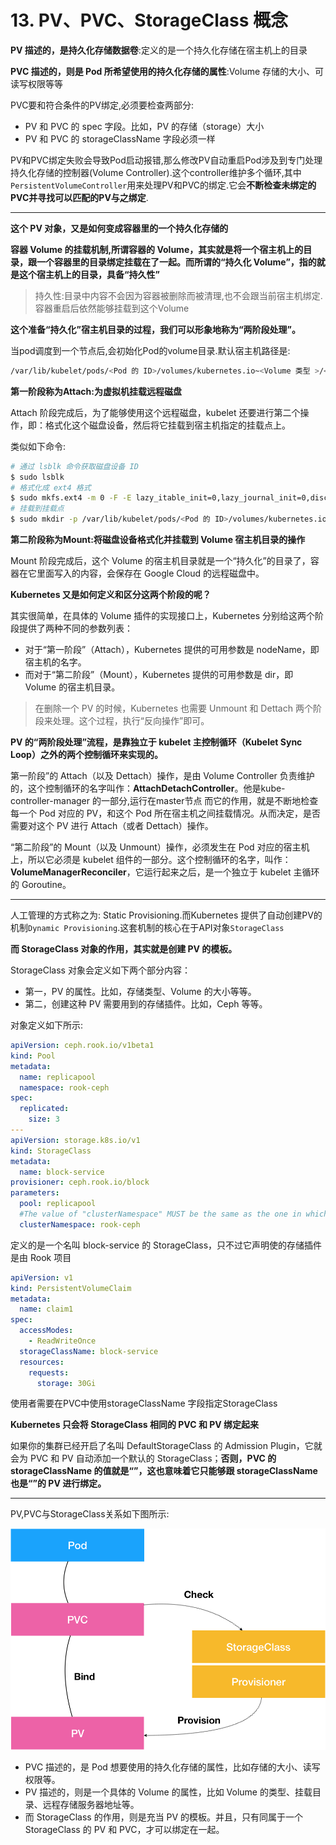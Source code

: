 # 13. PV、PVC、StorageClass 概念

**PV 描述的，是持久化存储数据卷**:定义的是一个持久化存储在宿主机上的目录

**PVC 描述的，则是 Pod 所希望使用的持久化存储的属性**:Volume 存储的大小、可读写权限等等



PVC要和符合条件的PV绑定,必须要检查两部分:

-  PV 和 PVC 的 spec 字段。比如，PV 的存储（storage）大小
- PV 和 PVC 的 storageClassName 字段必须一样



PV和PVC绑定失败会导致Pod启动报错,那么修改PV自动重启Pod涉及到专门处理持久化存储的控制器(Volume Controller).这个controller维护多个循环,其中`PersistentVolumeController`用来处理PV和PVC的绑定.它会**不断检查未绑定的PVC并寻找可以匹配的PV与之绑定**.

---

**这个 PV 对象，又是如何变成容器里的一个持久化存储的**

**容器 Volume 的挂载机制,所谓容器的 Volume，其实就是将一个宿主机上的目录，跟一个容器里的目录绑定挂载在了一起。而所谓的“持久化 Volume”，指的就是这个宿主机上的目录，具备“持久性”**

> 持久性:目录中内容不会因为容器被删除而被清理,也不会跟当前宿主机绑定.容器重启后依然能够挂载到这个Volume

**这个准备“持久化”宿主机目录的过程，我们可以形象地称为“两阶段处理”。**

当pod调度到一个节点后,会初始化Pod的volume目录.默认宿主机路径是:

```sh
/var/lib/kubelet/pods/<Pod 的 ID>/volumes/kubernetes.io~<Volume 类型 >/<Volume 名字 >
```

**第一阶段称为Attach:为虚拟机挂载远程磁盘**

Attach 阶段完成后，为了能够使用这个远程磁盘，kubelet 还要进行第二个操作，即：格式化这个磁盘设备，然后将它挂载到宿主机指定的挂载点上。

类似如下命令:

```sh
# 通过 lsblk 命令获取磁盘设备 ID
$ sudo lsblk
# 格式化成 ext4 格式
$ sudo mkfs.ext4 -m 0 -F -E lazy_itable_init=0,lazy_journal_init=0,discard /dev/< 磁盘设备 ID>
# 挂载到挂载点
$ sudo mkdir -p /var/lib/kubelet/pods/<Pod 的 ID>/volumes/kubernetes.io~<Volume 类型 >/<Volume 名字 >
```

**第二阶段称为Mount:将磁盘设备格式化并挂载到 Volume 宿主机目录的操作**

Mount 阶段完成后，这个 Volume 的宿主机目录就是一个“持久化”的目录了，容器在它里面写入的内容，会保存在 Google Cloud 的远程磁盘中。



**Kubernetes 又是如何定义和区分这两个阶段的呢？**

其实很简单，在具体的 Volume 插件的实现接口上，Kubernetes 分别给这两个阶段提供了两种不同的参数列表：

- 对于“第一阶段”（Attach），Kubernetes 提供的可用参数是 nodeName，即宿主机的名字。
- 而对于“第二阶段”（Mount），Kubernetes 提供的可用参数是 dir，即 Volume 的宿主机目录。

> 在删除一个 PV 的时候，Kubernetes 也需要 Unmount 和 Dettach 两个阶段来处理。这个过程，执行“反向操作”即可。



 **PV 的“两阶段处理”流程，是靠独立于 kubelet 主控制循环（Kubelet Sync Loop）之外的两个控制循环来实现的。**

第一阶段”的 Attach（以及 Dettach）操作，是由 Volume Controller 负责维护的，这个控制循环的名字叫作：**AttachDetachController**。他是kube-controller-manager 的一部分,运行在master节点 而它的作用，就是不断地检查每一个 Pod 对应的 PV，和这个 Pod 所在宿主机之间挂载情况。从而决定，是否需要对这个 PV 进行 Attach（或者 Dettach）操作。

“第二阶段”的 Mount（以及 Unmount）操作，必须发生在 Pod 对应的宿主机上，所以它必须是 kubelet 组件的一部分。这个控制循环的名字，叫作：**VolumeManagerReconciler**，它运行起来之后，是一个独立于 kubelet 主循环的 Goroutine。

---

人工管理的方式称之为: Static Provisioning.而Kubernetes 提供了自动创建PV的机制`Dynamic Provisioning`.这套机制的核心在于API对象` StorageClass `

**而 StorageClass 对象的作用，其实就是创建 PV 的模板。**

StorageClass 对象会定义如下两个部分内容：

- 第一，PV 的属性。比如，存储类型、Volume 的大小等等。
- 第二，创建这种 PV 需要用到的存储插件。比如，Ceph 等等。

对象定义如下所示:

```yaml
apiVersion: ceph.rook.io/v1beta1
kind: Pool
metadata:
  name: replicapool
  namespace: rook-ceph
spec:
  replicated:
    size: 3
---
apiVersion: storage.k8s.io/v1
kind: StorageClass
metadata:
  name: block-service
provisioner: ceph.rook.io/block
parameters:  
  pool: replicapool
  #The value of "clusterNamespace" MUST be the same as the one in which your rook cluster exist
  clusterNamespace: rook-ceph
```

定义的是一个名叫 block-service 的 StorageClass，只不过它声明使的存储插件是由 Rook 项目

```yaml
apiVersion: v1
kind: PersistentVolumeClaim
metadata:
  name: claim1
spec:
  accessModes:
    - ReadWriteOnce
  storageClassName: block-service
  resources:
    requests:
      storage: 30Gi
```

使用者需要在PVC中使用storageClassName 字段指定StorageClass

**Kubernetes 只会将 StorageClass 相同的 PVC 和 PV 绑定起来**



如果你的集群已经开启了名叫 DefaultStorageClass 的 Admission Plugin，它就会为 PVC 和 PV 自动添加一个默认的 StorageClass；**否则，PVC 的 storageClassName 的值就是“”，这也意味着它只能够跟 storageClassName 也是“”的 PV 进行绑定。**

----

PV,PVC与StorageClass关系如下图所示:

![k8s-13-2.png](../../img/k8s-13-2.png)

- PVC 描述的，是 Pod 想要使用的持久化存储的属性，比如存储的大小、读写权限等。
- PV 描述的，则是一个具体的 Volume 的属性，比如 Volume 的类型、挂载目录、远程存储服务器地址等。
- 而 StorageClass 的作用，则是充当 PV 的模板。并且，只有同属于一个 StorageClass 的 PV 和 PVC，才可以绑定在一起。































